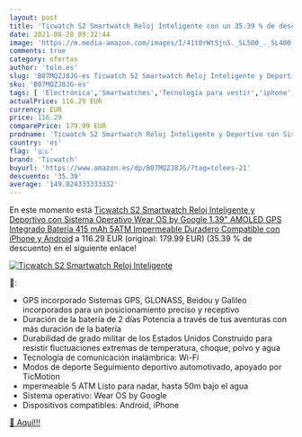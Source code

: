 ```yaml
---
layout: post
title: 'Ticwatch S2 Smartwatch Reloj Inteligente con un 35.39 % de descuento'
date: 2021-08-28 09:32:44
image: 'https://m.media-amazon.com/images/I/41t0rWtSjnS._SL500_._SL400_.jpg'
comments: true
category: ofertas
author: 'tole.es'
slug: 'B07MQZJ8JG-es Ticwatch S2 Smartwatch Reloj Inteligente y Deportivo con...'
sku: 'B07MQZJ8JG-es'
tags: [ 'Electrónica','Smartwatches','Tecnología para vestir','iphone','ticwatch', ]
actualPrice: 116.29 EUR
currency: EUR
price: 116.29
comparePrice: 179.99 EUR
prodname: 'Ticwatch S2 Smartwatch Reloj Inteligente y Deportivo con Sistema Operativo Wear OS by Google 1.39" AMOLED GPS Integrado  Batería 415 mAh 5ATM Impermeable Duradero  Compatible con iPhone y Android'
country: 'es'
flag: '🇪🇸'
brand: 'Ticwatch'
buyurl: 'https://www.amazon.es/dp/B07MQZJ8JG/?tag=tolees-21'
descuento: '35.39'
average: '149.024333333332'
---
```


En este momento está [Ticwatch S2 Smartwatch Reloj Inteligente y Deportivo con Sistema Operativo Wear OS by Google 1.39" AMOLED GPS Integrado  Batería 415 mAh 5ATM Impermeable Duradero  Compatible con iPhone y Android](https://www.amazon.es/dp/B07MQZJ8JG/?tag=tolees-21) a 116.29 EUR (original: 179.99 EUR) (35.39 %  de descuento) en el siguiente enlace!

[![Ticwatch S2 Smartwatch Reloj Inteligente](https://m.media-amazon.com/images/I/41t0rWtSjnS._SL500_._SL400_.jpg)](https://www.amazon.es/dp/B07MQZJ8JG/?tag=tolees-21)

🔎:

- GPS incorporado Sistemas GPS, GLONASS, Beidou y Galileo incorporados para un posicionamiento preciso y receptivo
- Duración de la batería de 2 días Potencia a través de tus aventuras con más duración de la batería
- Durabilidad de grado militar de los Estados Unidos Construido para resistir fluctuaciones extremas de temperatura, choque, polvo y agua
- Tecnología de comunicación inalámbrica: Wi-Fi
- Modos de deporte Seguimiento deportivo automotivado, apoyado por TicMotion
- mpermeable 5 ATM Listo para nadar, hasta 50m bajo el agua
- Sistema operativo: Wear OS by Google
- Dispositivos compatibles: Android, iPhone

[🛒 Aquí!!!](https://www.amazon.es/dp/B07MQZJ8JG/?tag=tolees-21)
